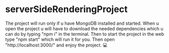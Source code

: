 # serverSideRenderingProject
The project will run only if u have MongoDB installed and started.
When u open the project u will have to download the needed dependencies which u can do by typing "npm i" in the terminal.
Then to start the project in the web type "npm start" which will run it for you. 
Then open "http://localhost:3000/" and enjoy the project. 💻
